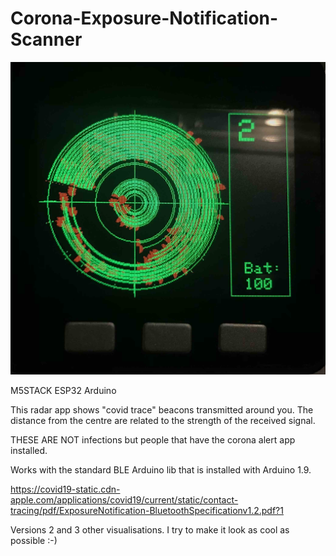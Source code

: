 # Corona-Exposure-Notification-Scanner

![Scan](https://github.com/KoenVdH/Corona-Exposure-Notification-Scanner/blob/main/screen3.jpg)

M5STACK ESP32 Arduino

This radar app shows "covid trace" beacons transmitted around you.
The distance from the centre are related to the strength of the received signal.

THESE ARE NOT infections but people that have the corona alert app installed.

Works with the standard BLE Arduino lib that is installed with Arduino 1.9.

https://covid19-static.cdn-apple.com/applications/covid19/current/static/contact-tracing/pdf/ExposureNotification-BluetoothSpecificationv1.2.pdf?1

Versions 2 and 3 other visualisations. I try to make it look as cool as possible :-)
